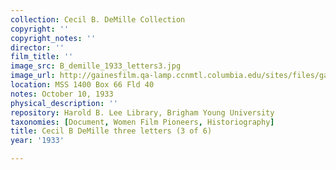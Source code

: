 ```yaml
---
collection: Cecil B. DeMille Collection
copyright: ''
copyright_notes: ''
director: ''
film_title: ''
image_src: B_demille_1933_letters3.jpg
image_url: http://gainesfilm.qa-lamp.ccnmtl.columbia.edu/sites/files/gainesfilm/images/B_demille_1933_letters3.jpg
location: MSS 1400 Box 66 Fld 40
notes: October 10, 1933
physical_description: ''
repository: Harold B. Lee Library, Brigham Young University
taxonomies: [Document, Women Film Pioneers, Historiography]
title: Cecil B DeMille three letters (3 of 6)
year: '1933'

---
```

